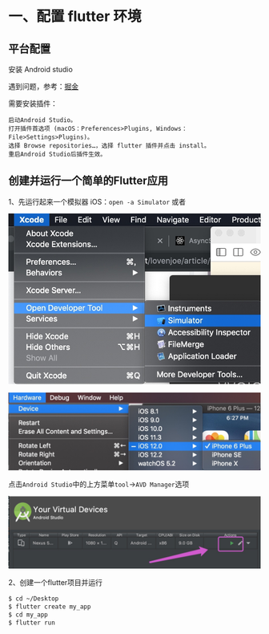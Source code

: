 # 一、配置 flutter 环境



## 平台配置
安装 Android studio

遇到问题，参考：[掘金](https://juejin.im/post/5cd27211518825457b528186)

需要安装插件：
```
启动Android Studio。
打开插件首选项 (macOS：Preferences>Plugins, Windows：File>Settings>Plugins)。
选择 Browse repositories…，选择 flutter 插件并点击 install。
重启Android Studio后插件生效。
```

## 创建并运行一个简单的Flutter应用

1、先运行起来一个模拟器
iOS：`open -a Simulator` 或者 

![-w444](一/111.jpg)

![-w554](一/222.jpg)



点击`Android Studio`中的上方菜单`tool`->`AVD Manager`选项

![-w776](一/333.jpg)


2、创建一个flutter项目并运行
```
$ cd ~/Desktop
$ flutter create my_app
$ cd my_app
$ flutter run
```

